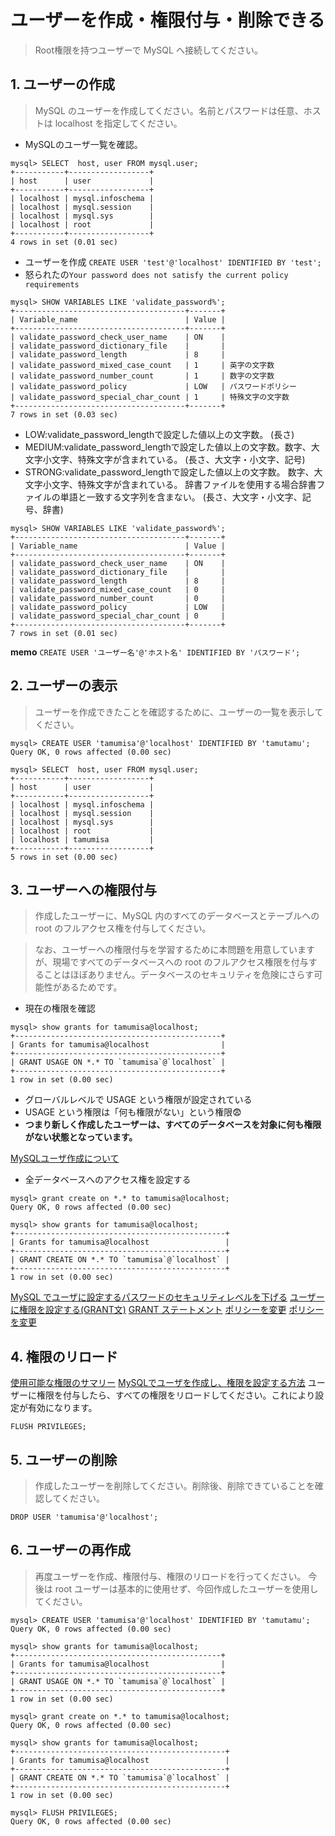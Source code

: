 # ユーザーを作成・権限付与・削除できる

> Root権限を持つユーザーで MySQL へ接続してください。

## 1. ユーザーの作成

> MySQL のユーザーを作成してください。名前とパスワードは任意、ホストは localhost を指定してください。

- MySQLのユーザ一覧を確認。
```
mysql> SELECT  host, user FROM mysql.user;
+-----------+------------------+
| host      | user             |
+-----------+------------------+
| localhost | mysql.infoschema |
| localhost | mysql.session    |
| localhost | mysql.sys        |
| localhost | root             |
+-----------+------------------+
4 rows in set (0.01 sec)
```

- ユーザーを作成
`CREATE USER 'test'@'localhost' IDENTIFIED BY 'test';`
- 怒られたの`Your password does not satisfy the current policy requirements`

```
mysql> SHOW VARIABLES LIKE 'validate_password%';
+--------------------------------------+-------+
| Variable_name                        | Value |
+--------------------------------------+-------+
| validate_password_check_user_name    | ON    |
| validate_password_dictionary_file    |       |
| validate_password_length             | 8     |
| validate_password_mixed_case_count   | 1     | 英字の文字数
| validate_password_number_count       | 1     | 数字の文字数
| validate_password_policy             | LOW   | パスワードポリシー
| validate_password_special_char_count | 1     | 特殊文字の文字数
+--------------------------------------+-------+
7 rows in set (0.03 sec)
```
- LOW:validate_password_lengthで設定した値以上の文字数。
(長さ)
- MEDIUM:validate_password_lengthで設定した値以上の文字数。数字、大文字小文字、特殊文字が含まれている。
(長さ、大文字・小文字、記号)
- STRONG:validate_password_lengthで設定した値以上の文字数。
数字、大文字小文字、特殊文字が含まれている。
辞書ファイルを使用する場合辞書ファイルの単語と一致する文字列を含まない。
(長さ、大文字・小文字、記号、辞書)



```
mysql> SHOW VARIABLES LIKE 'validate_password%';
+--------------------------------------+-------+
| Variable_name                        | Value |
+--------------------------------------+-------+
| validate_password_check_user_name    | ON    |
| validate_password_dictionary_file    |       |
| validate_password_length             | 8     |
| validate_password_mixed_case_count   | 0     |
| validate_password_number_count       | 0     |
| validate_password_policy             | LOW   |
| validate_password_special_char_count | 0     |
+--------------------------------------+-------+
7 rows in set (0.01 sec)
```
**memo**
`CREATE USER 'ユーザー名'@'ホスト名' IDENTIFIED BY 'パスワード';`

## 2. ユーザーの表示

> ユーザーを作成できたことを確認するために、ユーザーの一覧を表示してください。

```
mysql> CREATE USER 'tamumisa'@'localhost' IDENTIFIED BY 'tamutamu';
Query OK, 0 rows affected (0.00 sec)

mysql> SELECT  host, user FROM mysql.user;
+-----------+------------------+
| host      | user             |
+-----------+------------------+
| localhost | mysql.infoschema |
| localhost | mysql.session    |
| localhost | mysql.sys        |
| localhost | root             |
| localhost | tamumisa         |
+-----------+------------------+
5 rows in set (0.00 sec)
```

## 3. ユーザーへの権限付与

> 作成したユーザーに、MySQL 内のすべてのデータベースとテーブルへの root のフルアクセス権を付与してください。

> なお、ユーザーへの権限付与を学習するために本問題を用意していますが、現場ですべてのデータベースへの root のフルアクセス権限を付与することはほぼありません。データベースのセキュリティを危険にさらす可能性があるためです。

- 現在の権限を確認
```
mysql> show grants for tamumisa@localhost;
+----------------------------------------------+
| Grants for tamumisa@localhost                |
+----------------------------------------------+
| GRANT USAGE ON *.* TO `tamumisa`@`localhost` |
+----------------------------------------------+
1 row in set (0.00 sec)
```
- グローバルレベルで USAGE という権限が設定されている
- USAGE という権限は「何も権限がない」という権限😨
- **つまり新しく作成したユーザーは、すべてのデータベースを対象に何も権限がない状態となっています。**

[MySQLユーザ作成について](https://qiita.com/gatapon/items/92b942fa7081cfe17482)

- 全データベースへのアクセス権を設定する
```
mysql> grant create on *.* to tamumisa@localhost;
Query OK, 0 rows affected (0.00 sec)
```
```
mysql> show grants for tamumisa@localhost;
+-----------------------------------------------+
| Grants for tamumisa@localhost                 |
+-----------------------------------------------+
| GRANT CREATE ON *.* TO `tamumisa`@`localhost` |
+-----------------------------------------------+
1 row in set (0.00 sec)
```
[MySQL でユーザに設定するパスワードのセキュリティレベルを下げる](https://yshystsj.com/2019/01/10/post-35/)
[ユーザーに権限を設定する(GRANT文)](https://www.javadrive.jp/mysql/user/index6.html#section2)
[GRANT ステートメント](https://dev.mysql.com/doc/refman/8.0/ja/grant.html#grant-overview)
[ポリシーを変更](https://kiraba.jp/change-mysql57-password-policy/)
[ポリシーを変更](https://qiita.com/keisukeYamagishi/items/d897e5c52fe9fd8d9273)

## 4. 権限のリロード

[使用可能な権限のサマリー](https://dev.mysql.com/doc/refman/8.0/ja/privileges-provided.html)
[MySQLでユーザを作成し、権限を設定する方法](https://proengineer.internous.co.jp/content/columnfeature/6638)
ユーザーに権限を付与したら、すべての権限をリロードしてください。これにより設定が有効になります。
```
FLUSH PRIVILEGES;
```

## 5. ユーザーの削除

> 作成したユーザーを削除してください。削除後、削除できていることを確認してください。
```
DROP USER 'tamumisa'@'localhost';
```

## 6. ユーザーの再作成

> 再度ユーザーを作成、権限付与、権限のリロードを行ってください。
> 今後は root ユーザーは基本的に使用せず、今回作成したユーザーを使用してください。

```
mysql> CREATE USER 'tamumisa'@'localhost' IDENTIFIED BY 'tamutamu';
Query OK, 0 rows affected (0.00 sec)

mysql> show grants for tamumisa@localhost;
+----------------------------------------------+
| Grants for tamumisa@localhost                |
+----------------------------------------------+
| GRANT USAGE ON *.* TO `tamumisa`@`localhost` |
+----------------------------------------------+
1 row in set (0.00 sec)

mysql> grant create on *.* to tamumisa@localhost;
Query OK, 0 rows affected (0.00 sec)

mysql> show grants for tamumisa@localhost;
+-----------------------------------------------+
| Grants for tamumisa@localhost                 |
+-----------------------------------------------+
| GRANT CREATE ON *.* TO `tamumisa`@`localhost` |
+-----------------------------------------------+
1 row in set (0.00 sec)

mysql> FLUSH PRIVILEGES;
Query OK, 0 rows affected (0.00 sec)
```